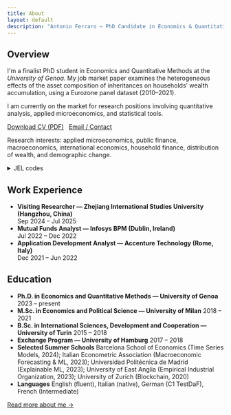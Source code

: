 ```yaml
---
title: About
layout: default
description: "Antonio Ferraro — PhD Candidate in Economics & Quantitative Methods (University of Genoa). Household finance, distribution of wealth, macroeconomics, international economics, public finance, demographics, IO, development."
---
```


<section id="about">
<h2>Overview</h2>
<div class="card">
<p>I'm a finalist PhD student in Economics and Quantitative Methods at the <em>University of Genoa</em>. My job market paper examines the heterogeneous effects of the asset composition of inheritances on households’ wealth accumulation, using a Eurozone panel dataset (2010–2021).</p>
<p>I am currently on the market for research positions involving quantitative analysis, applied microeconomics, and statistical tools.</p>
<p>
  <a class="btn" href="{{ '/assets/CV_Ferraro.pdf' | relative_url }}" download>Download CV (PDF)</a>
  &nbsp; <a class="btn" href="{{ '/contact' | relative_url }}">Email / Contact</a>
</p>
<p class="meta">Research interests: applied microeconomics, public finance, macroeconomics, international economics, household finance, distribution of wealth, and demographic change.</p>
<details>
  <summary>JEL codes</summary>
  <p>D31, E, F, G51, H, J11, O5.</p>
</details>
</div>
</section>

<section id="experience" style="margin-top:22px;">
<h2>Work Experience</h2>
<div class="card">
<ul class="plain">
  <li class="item">
    <strong>Visiting Researcher — Zhejiang International Studies University (Hangzhou, China)</strong>
    <div class="meta">Sep 2024 – Jul 2025</div>
  </li>
  <li class="item">
    <strong>Mutual Funds Analyst — Infosys BPM (Dublin, Ireland)</strong>
    <div class="meta">Jul 2022 – Dec 2022</div>
  </li>
  <li class="item">
    <strong>Application Development Analyst — Accenture Technology (Rome, Italy)</strong>
    <div class="meta">Dec 2021 – Jun 2022</div>
  </li>
</ul>
</div>
</section>

<section id="education" style="margin-top:22px;">
<h2>Education</h2>
<div class="card">
<ul class="plain">
  <li class="item"><strong>Ph.D. in Economics and Quantitative Methods — University of Genoa</strong> <span class="meta">2023 – present</span></li>
  <li class="item"><strong>M.Sc. in Economics and Political Science — University of Milan</strong> <span class="meta">2018 – 2021</span></li>
  <li class="item"><strong>B.Sc. in International Sciences, Development and Cooperation — University of Turin</strong> <span class="meta">2015 – 2018</span></li>
  <li class="item"><strong>Exchange Program — University of Hamburg</strong> <span class="meta">2017 – 2018</span></li>
  <li class="item"><strong>Selected Summer Schools</strong> <span class="meta">Barcelona School of Economics (Time Series Models, 2024); Italian Econometric Association (Macroeconomic Forecasting & ML, 2023); Universidad Politécnica de Madrid (Explainable ML, 2023); University of East Anglia (Empirical Industrial Organization, 2023); University of Zurich (Blockchain, 2020)</span></li>
  <li class="item"><strong>Languages</strong> <span class="meta">English (fluent), Italian (native), German (C1 TestDaF), French (Intermediate)</span></li>
</ul>
</div>
</section>

<p style="margin-top:10px;">
  <a href="{{ '/about-me/' | relative_url }}">Read more about me →</a>
</p>
